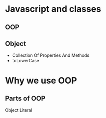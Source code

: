 # Javascript and classes

## OOP 

## Object
- Collection Of Properties And Methods
- toLowerCase

# Why we use OOP

## Parts of OOP
Object Literal
